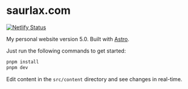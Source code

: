 # saurlax.com

[![Netlify Status](https://api.netlify.com/api/v1/badges/98c177f5-28e7-4bd1-974c-83d87ee44af4/deploy-status)](https://app.netlify.com/sites/saurlax/deploys)

My personal website version 5.0. Built with [Astro](https://astro.build/).

Just run the following commands to get started:

```bash
pnpm install
pnpm dev
```

Edit content in the `src/content` directory and see changes in real-time.
